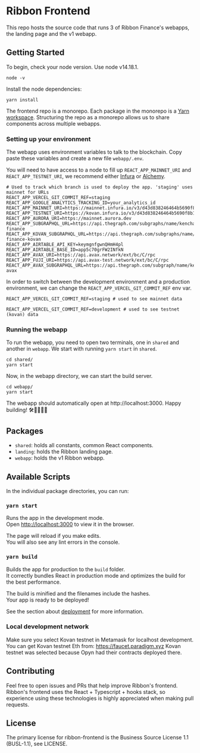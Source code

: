 # Ribbon Frontend

This repo hosts the source code that runs 3 of Ribbon Finance's webapps, the landing page and the v1 webapp.

## Getting Started

To begin, check your node version. Use node v14.18.1.
```
node -v
```

Install the node dependencies:
```
yarn install
```

The frontend repo is a monorepo. Each package in the monorepo is a [Yarn workspace](https://classic.yarnpkg.com/en/docs/workspaces/). Structuring the repo as a monorepo allows us to share components across multiple webapps.

### Setting up your environment

The webapp uses environment variables to talk to the blockchain. Copy paste these variables and create a new file `webapp/.env`.

You will need to have access to a node to fill up `REACT_APP_MAINNET_URI` and `REACT_APP_TESTNET_URI`, we recommend either [Infura](https://infura.io/) or [Alchemy](https://www.alchemyapi.io/).

```
# Used to track which branch is used to deploy the app. 'staging' uses mainnet for URLs
REACT_APP_VERCEL_GIT_COMMIT_REF=staging
REACT_APP_GOOGLE_ANALYTICS_TRACKING_ID=your_analytics_id
REACT_APP_MAINNET_URI=https://mainnet.infura.io/v3/d43d838246464b5690f8b10337b446d7
REACT_APP_TESTNET_URI=https://kovan.infura.io/v3/d43d838246464b5690f8b10337b446d7
REACT_APP_AURORA_URI=https://mainnet.aurora.dev
REACT_APP_SUBGRAPHQL_URL=https://api.thegraph.com/subgraphs/name/kenchangh/ribbon-finance
REACT_APP_KOVAN_SUBGRAPHQL_URL=https://api.thegraph.com/subgraphs/name/kenchangh/ribbon-finance-kovan
REACT_APP_AIRTABLE_API_KEY=keymgnfgwnQHmH4pl
REACT_APP_AIRTABLE_BASE_ID=app5c70grFW2INfkN
REACT_APP_AVAX_URI=https://api.avax.network/ext/bc/C/rpc
REACT_APP_FUJI_URI=https://api.avax-test.network/ext/bc/C/rpc
REACT_APP_AVAX_SUBGRAPHQL_URL=https://api.thegraph.com/subgraph/name/kenchangh/ribbon-avax
```

In order to switch between the development environment and a production environment, we can change the `REACT_APP_VERCEL_GIT_COMMIT_REF` env var.

```
REACT_APP_VERCEL_GIT_COMMIT_REF=staging # used to see mainnet data

REACT_APP_VERCEL_GIT_COMMIT_REF=development # used to see testnet (kovan) data
```

### Running the webapp

To run the webapp, you need to open two terminals, one in `shared` and another in `webapp`. We
start with running `yarn start` in `shared`.

```
cd shared/
yarn start
```

Now, in the webapp directory, we can start the build server.

```
cd webapp/
yarn start
```

The webapp should automatically open at http://localhost:3000. Happy building! 🛠👷‍♀️👷‍♂️

## Packages

- `shared`: holds all constants, common React components.
- `landing`: holds the Ribbon landing page.
- `webapp`: holds the v1 Ribbon webapp.

## Available Scripts

In the individual package directories, you can run:

### `yarn start`

Runs the app in the development mode.\
Open [http://localhost:3000](http://localhost:3000) to view it in the browser.

The page will reload if you make edits.\
You will also see any lint errors in the console.

### `yarn build`

Builds the app for production to the `build` folder.\
It correctly bundles React in production mode and optimizes the build for the best performance.

The build is minified and the filenames include the hashes.\
Your app is ready to be deployed!

See the section about [deployment](https://facebook.github.io/create-react-app/docs/deployment) for more information.

### Local development network
Make sure you select Kovan testnet in Metamask for localhost development.
You can get Kovan testnet Eth from: https://faucet.paradigm.xyz
Kovan testnet was selected because Opyn had their contracts deployed there.

## Contributing

Feel free to open issues and PRs that help improve Ribbon's frontend. Ribbon's frontend uses the React + Typescript + hooks stack, so experience using these technologies is highly appreciated when making pull requests.

## License

The primary license for ribbon-frontend is the Business Source License 1.1 (BUSL-1.1), see LICENSE.
